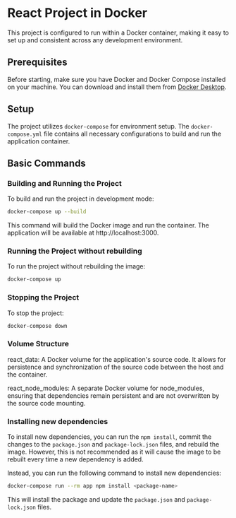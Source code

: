 # React Project in Docker

This project is configured to run within a Docker container, making it easy to set up and consistent across any development environment.

## Prerequisites

Before starting, make sure you have Docker and Docker Compose installed on your machine. You can download and install them from [Docker Desktop](https://www.docker.com/products/docker-desktop).

## Setup

The project utilizes `docker-compose` for environment setup. The `docker-compose.yml` file contains all necessary configurations to build and run the application container.

## Basic Commands

### Building and Running the Project

To build and run the project in development mode:

```bash
docker-compose up --build
```

This command will build the Docker image and run the container. The application will be available at http://localhost:3000.

### Running the Project without rebuilding

To run the project without rebuilding the image:

```bash
docker-compose up
```

### Stopping the Project

To stop the project:

```bash
docker-compose down
```

### Volume Structure

react_data: A Docker volume for the application's source code. It allows for persistence and synchronization of the source code between the host and the container.

react_node_modules: A separate Docker volume for node_modules, ensuring that dependencies remain persistent and are not overwritten by the source code mounting.

### Installing new dependencies

To install new dependencies, you can run the `npm install`, commit the changes to the `package.json` and `package-lock.json` files, and rebuild the image. However, this is not recommended as it will cause the image to be rebuilt every time a new dependency is added.

Instead, you can run the following command to install new dependencies:

```bash
docker-compose run --rm app npm install <package-name>
```

This will install the package and update the `package.json` and `package-lock.json` files.